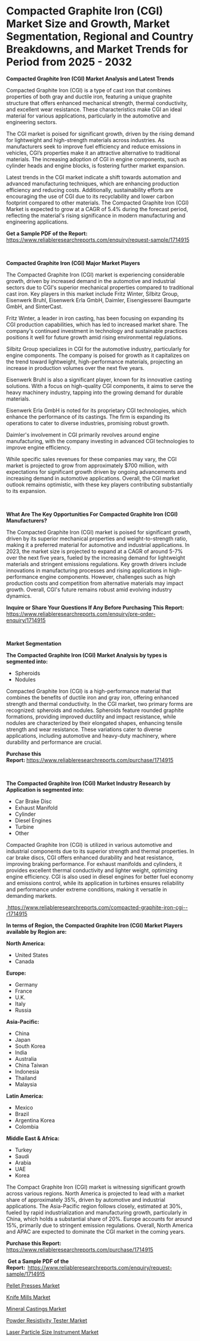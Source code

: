 <p><h1>Compacted Graphite Iron (CGI) Market Size and Growth, Market Segmentation, Regional and Country Breakdowns, and Market Trends for Period from 2025 -  2032</h1></p><p><strong>Compacted Graphite Iron (CGI) Market Analysis and Latest Trends</strong></p>
<p><p>Compacted Graphite Iron (CGI) is a type of cast iron that combines properties of both gray and ductile iron, featuring a unique graphite structure that offers enhanced mechanical strength, thermal conductivity, and excellent wear resistance. These characteristics make CGI an ideal material for various applications, particularly in the automotive and engineering sectors.</p><p>The CGI market is poised for significant growth, driven by the rising demand for lightweight and high-strength materials across industries. As manufacturers seek to improve fuel efficiency and reduce emissions in vehicles, CGI’s properties make it an attractive alternative to traditional materials. The increasing adoption of CGI in engine components, such as cylinder heads and engine blocks, is fostering further market expansion.</p><p>Latest trends in the CGI market indicate a shift towards automation and advanced manufacturing techniques, which are enhancing production efficiency and reducing costs. Additionally, sustainability efforts are encouraging the use of CGI due to its recyclability and lower carbon footprint compared to other materials. The Compacted Graphite Iron (CGI) Market is expected to grow at a CAGR of 5.4% during the forecast period, reflecting the material's rising significance in modern manufacturing and engineering applications.</p></p>
<p><strong>Get a Sample PDF of the Report:&nbsp;</strong> <a href="https://www.reliableresearchreports.com/enquiry/request-sample/1714915?utm_campaign=36&utm_medium=2&utm_source=Github&utm_content=ia&utm_term=11012025&utm_id=compacted-graphite-iron-cgi">https://www.reliableresearchreports.com/enquiry/request-sample/1714915</a></p>
<p>&nbsp;</p>
<p><strong>Compacted Graphite Iron (CGI) Major Market Players</strong></p>
<p><p>The Compacted Graphite Iron (CGI) market is experiencing considerable growth, driven by increased demand in the automotive and industrial sectors due to CGI's superior mechanical properties compared to traditional cast iron. Key players in this market include Fritz Winter, Silbitz Group, Eisenwerk Bruhl, Eisenwerk Erla GmbH, Daimler, Eisengiesserei Baumgarte GmbH, and SinterCast.</p><p>Fritz Winter, a leader in iron casting, has been focusing on expanding its CGI production capabilities, which has led to increased market share. The company's continued investment in technology and sustainable practices positions it well for future growth amid rising environmental regulations.</p><p>Silbitz Group specializes in CGI for the automotive industry, particularly for engine components. The company is poised for growth as it capitalizes on the trend toward lightweight, high-performance materials, projecting an increase in production volumes over the next five years.</p><p>Eisenwerk Bruhl is also a significant player, known for its innovative casting solutions. With a focus on high-quality CGI components, it aims to serve the heavy machinery industry, tapping into the growing demand for durable materials.</p><p>Eisenwerk Erla GmbH is noted for its proprietary CGI technologies, which enhance the performance of its castings. The firm is expanding its operations to cater to diverse industries, promising robust growth.</p><p>Daimler's involvement in CGI primarily revolves around engine manufacturing, with the company investing in advanced CGI technologies to improve engine efficiency.</p><p>While specific sales revenues for these companies may vary, the CGI market is projected to grow from approximately $700 million, with expectations for significant growth driven by ongoing advancements and increasing demand in automotive applications. Overall, the CGI market outlook remains optimistic, with these key players contributing substantially to its expansion.</p></p>
<p>&nbsp;</p>
<p><strong>What Are The Key Opportunities For Compacted Graphite Iron (CGI) Manufacturers?</strong></p>
<p><p>The Compacted Graphite Iron (CGI) market is poised for significant growth, driven by its superior mechanical properties and weight-to-strength ratio, making it a preferred material for automotive and industrial applications. In 2023, the market size is projected to expand at a CAGR of around 5-7% over the next five years, fueled by the increasing demand for lightweight materials and stringent emissions regulations. Key growth drivers include innovations in manufacturing processes and rising applications in high-performance engine components. However, challenges such as high production costs and competition from alternative materials may impact growth. Overall, CGI's future remains robust amid evolving industry dynamics.</p></p>
<p><strong>Inquire or Share Your Questions If Any Before Purchasing This Report:</strong> <a href="https://www.reliableresearchreports.com/enquiry/pre-order-enquiry/1714915?utm_campaign=36&utm_medium=2&utm_source=Github&utm_content=ia&utm_term=11012025&utm_id=compacted-graphite-iron-cgi">https://www.reliableresearchreports.com/enquiry/pre-order-enquiry/1714915</a></p>
<p>&nbsp;</p>
<p><strong>Market Segmentation</strong></p>
<p><strong>The Compacted Graphite Iron (CGI) Market Analysis by types is segmented into:</strong></p>
<p><ul><li>Spheroids</li><li>Nodules</li></ul></p>
<p><p>Compacted Graphite Iron (CGI) is a high-performance material that combines the benefits of ductile iron and gray iron, offering enhanced strength and thermal conductivity. In the CGI market, two primary forms are recognized: spheroids and nodules. Spheroids feature rounded graphite formations, providing improved ductility and impact resistance, while nodules are characterized by their elongated shapes, enhancing tensile strength and wear resistance. These variations cater to diverse applications, including automotive and heavy-duty machinery, where durability and performance are crucial.</p></p>
<p><strong>Purchase this Report:&nbsp;</strong><a href="https://www.reliableresearchreports.com/purchase/1714915?utm_campaign=36&utm_medium=2&utm_source=Github&utm_content=ia&utm_term=11012025&utm_id=compacted-graphite-iron-cgi">https://www.reliableresearchreports.com/purchase/1714915</a></p>
<p>&nbsp;</p>
<p><strong>The Compacted Graphite Iron (CGI) Market Industry Research by Application is segmented into:</strong></p>
<p><ul><li>Car Brake Disc</li><li>Exhaust Manifold</li><li>Cylinder</li><li>Diesel Engines</li><li>Turbine</li><li>Other</li></ul></p>
<p><p>Compacted Graphite Iron (CGI) is utilized in various automotive and industrial components due to its superior strength and thermal properties. In car brake discs, CGI offers enhanced durability and heat resistance, improving braking performance. For exhaust manifolds and cylinders, it provides excellent thermal conductivity and lighter weight, optimizing engine efficiency. CGI is also used in diesel engines for better fuel economy and emissions control, while its application in turbines ensures reliability and performance under extreme conditions, making it versatile in demanding markets.</p></p>
<p><a href="https://www.reliableresearchreports.com/compacted-graphite-iron-cgi--r1714915?utm_campaign=36&utm_medium=2&utm_source=Github&utm_content=ia&utm_term=11012025&utm_id=compacted-graphite-iron-cgi">&nbsp;https://www.reliableresearchreports.com/compacted-graphite-iron-cgi--r1714915</a></p>
<p><strong>In terms of Region, the Compacted Graphite Iron (CGI) Market Players available by Region are:</strong></p>
<p>
    <p> <strong> North America: </strong>
        <ul>
            <li>United States</li>
            <li>Canada</li>
        </ul>
        </p> 
    <p> <strong> Europe: </strong>
        <ul>
            <li>Germany</li>
            <li>France</li>
            <li>U.K.</li>
            <li>Italy</li>
            <li>Russia</li>
        </ul>
        </p> 
    <p> <strong> Asia-Pacific: </strong>
        <ul>
            <li>China</li>
            <li>Japan</li>
            <li>South Korea</li>
            <li>India</li>
            <li>Australia</li>
            <li>China Taiwan</li>
            <li>Indonesia</li>
            <li>Thailand</li>
            <li>Malaysia</li>
        </ul>
        </p> 
    <p> <strong> Latin America: </strong>
        <ul>
            <li>Mexico</li>
            <li>Brazil</li>
            <li>Argentina Korea</li>
            <li>Colombia</li>
        </ul>
        </p> 
    <p> <strong> Middle East & Africa: </strong>
        <ul>
            <li>Turkey</li>
            <li>Saudi</li>
            <li>Arabia</li>
            <li>UAE</li>
            <li>Korea</li>
        </ul>
    </p>
    </p>
<p><p>The Compact Graphite Iron (CGI) market is witnessing significant growth across various regions. North America is projected to lead with a market share of approximately 35%, driven by automotive and industrial applications. The Asia-Pacific region follows closely, estimated at 30%, fueled by rapid industrialization and manufacturing growth, particularly in China, which holds a substantial share of 20%. Europe accounts for around 15%, primarily due to stringent emission regulations. Overall, North America and APAC are expected to dominate the CGI market in the coming years.</p></p>
<p><strong>Purchase this Report: </strong><a href="https://www.reliableresearchreports.com/purchase/1714915?utm_campaign=36&utm_medium=2&utm_source=Github&utm_content=ia&utm_term=11012025&utm_id=compacted-graphite-iron-cgi">https://www.reliableresearchreports.com/purchase/1714915</a></p>
<p>&nbsp;<strong>Get a Sample PDF of the Report:&nbsp;&nbsp;</strong><a href="https://www.reliableresearchreports.com/enquiry/request-sample/1714915?utm_campaign=36&utm_medium=2&utm_source=Github&utm_content=ia&utm_term=11012025&utm_id=compacted-graphite-iron-cgi">https://www.reliableresearchreports.com/enquiry/request-sample/1714915</a></p>
<p><strong></strong></p>
<p><p><a href="https://github.com/jeastefanowicz7816/Market-Research-Report-List-1/blob/main/pellet-presses-market.md?utm_campaign=36&utm_medium=2&utm_source=Github&utm_content=ia&utm_term=11012025&utm_id=compacted-graphite-iron-cgi">Pellet Presses Market</a></p><p><a href="https://github.com/tasiahtahathorn/Market-Research-Report-List-1/blob/main/knife-mills-market.md?utm_campaign=36&utm_medium=2&utm_source=Github&utm_content=ia&utm_term=11012025&utm_id=compacted-graphite-iron-cgi">Knife Mills Market</a></p><p><a href="https://github.com/oslieselotte2192/Market-Research-Report-List-1/blob/main/mineral-castings-market.md?utm_campaign=36&utm_medium=2&utm_source=Github&utm_content=ia&utm_term=11012025&utm_id=compacted-graphite-iron-cgi">Mineral Castings Market</a></p><p><a href="https://github.com/tona7vba/Market-Research-Report-List-1/blob/main/powder-resistivity-tester-market.md?utm_campaign=36&utm_medium=2&utm_source=Github&utm_content=ia&utm_term=11012025&utm_id=compacted-graphite-iron-cgi">Powder Resistivity Tester Market</a></p><p><a href="https://github.com/tambraunrue691969/Market-Research-Report-List-1/blob/main/laser-particle-size-instrument-market.md?utm_campaign=36&utm_medium=2&utm_source=Github&utm_content=ia&utm_term=11012025&utm_id=compacted-graphite-iron-cgi">Laser Particle Size Instrument Market</a></p></p>